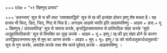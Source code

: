 +++
title = "५९ खिष्णुच् प्रत्यय"

+++
'हलन्त्यम्' सूत्र से च की तथा 'लशक्वतद्धिते' सूत्र से ख की इत्संज्ञा होकर इष्णु शेष बचता है। यह प्रत्यय भी कित्, डित्, जित्, णित् से भिन्न है।
अनाढ्य आढ्यो भवति इति आढ्यंभविष्णुः -
आढ्य + ङस् + भू + खिष्णुच् / उपपदमतिङ्' सूत्र से समास करके, कृत्तद्धितसमासाश्च से प्रातिपदिक संज्ञा करके 'सुपो धातुप्रातिपदिकयोः' सूत्र से विभक्ति का लुक् करके - आढ्य + भू + इष्णु / ख् की इत् संज्ञा होने के कारण अरुद्धिषदजन्तस्य मुम् से मुम् का आगम करके - आढ्य + मुम् + भू+ इष्णु / ऊ को सार्वधातुकार्धधातुकयोः'
सूत्र से गुण करके, अवादेश करके तथा शेष कार्य पूर्ववत् करके - आढ्यंभविष्णुः ।